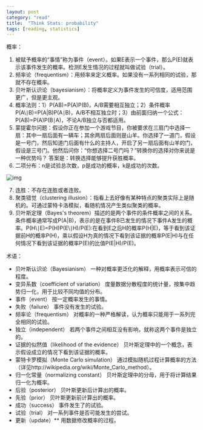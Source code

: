 ```yaml
---
layout: post
category: "read"
title:  "Think Stats: probability"
tags: [reading, statistics]
---
```


概率：

1. 被赋予概率的“事情”称为事件（event）。如果E表示一个事件，那么P(E)就表示该事件发生的概率。检测E发生情况的过程就叫做试验（trial）。
2. 频率论（frequentism）：用频率来定义概率。如果没有一系列相同的试验，那就不存在概率。
3. 贝叶斯认识论（bayesianism）：将概率定义为事件发生的可信度，适用范围更广，但是更主观。
4. 概率法则：1）P(AB)=P(A)P(B)，A/B需要相互独立；2）条件概率P(A\∣B)=P(A\|B)P(A∣B)，A/B不相互独立时；3）由前面归纳一个公式：P(AB)=P(A)P(B∣A)，不论A/B独立与否都适用。
5. 蒙提霍尔问题：假设你正在参加一个游戏节目，你被要求在三扇门中选择一扇：其中一扇后面有一辆车；其余两扇后面则是山羊。你选择了一道门，假设是一号门，然后知道门后面有什么的主持人，开启了另一扇后面有山羊的门，假设是三号门。他然后问你：“你想选择二号门吗？”转换你的选择对你来说是一种优势吗？ 答案是：转换选择能够提升获胜概率。
6. 二项分布：n是试验总次数，p是成功的概率，k是成功的次数。

![img](https://jobrest.gitbooks.io/statistical-thinking/content/assets/00024.jpeg)

7. 连胜：不存在连胜或者连败。
8. 聚类错觉（clustering illusion）：指看上去好像有某种特点的聚类实际上是随机的。可通过蒙特卡洛模拟，看随机情况产生类似聚类的概率。
9. 贝叶斯定理（Bayes's theorem）描述的是两个事件的条件概率之间的关系。条件概率通常写成P(A\|B)，表示的是在事件B已发生的情况下事件A发生的概率。P(H\∣E)=P(H)P(E\∣H)/P(E):在看到E之后H的概率P(H\|E)，等于看到该证据前H的概率P(H)，乘以假设H为真的情况下看到该证据的概率P(E\|H)与在任何情况下看到该证据的概率P(E)的比值P(E\|H)/P(E)。

术语：

* 贝叶斯认识论（Bayesianism） 一种对概率更泛化的解释，用概率表示可信的程度。
* 变异系数（coefficient of variation） 度量数据分散程度的统计量，按集中趋势归一化，用于比较不同均值的分布。
* 事件（event） 按一定概率发生的事情。
* 失败（failure） 事件没有发生的试验。
* 频率论（frequentism） 对概率的一种严格解读，认为概率只能用于一系列完全相同的试验。
* 独立（independent） 若两个事件之间相互没有影响，就称这两个事件是独立的。
* 证据的似然值（likelihood of the evidence） 贝叶斯定理中的一个概念，表示假设成立的情况下看到该证据的概率。
* 蒙特卡罗模拟（Monte Carlo simulation） 通过模拟随机过程计算概率的方法（详见http://wikipedia.org/wiki/Monte_Carlo_method）。
* 归一化常量（normalizing constant） 贝叶斯定理中的分母，用于将计算结果归一化为概率。
* 后验（posterior） 贝叶斯更新后计算出的概率。
* 先验（prior） 贝叶斯更新前计算出的概率。
* 成功（success） 事件发生了的试验。
* 试验（trial） 对一系列事件是否可能发生的尝试。
* 更新（update）** 用数据修改概率的过程。